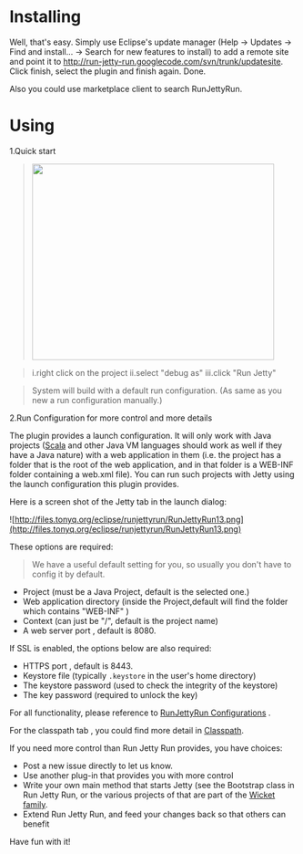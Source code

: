 # Installing #

Well, that's easy. Simply use Eclipse's update manager (Help -> Updates -> Find and install... -> Search for new features to install) to add a remote site and point it to http://run-jetty-run.googlecode.com/svn/trunk/updatesite. Click finish, select the plugin  and finish again. Done.

Also you could use marketplace client to search RunJettyRun.

# Using #

1.Quick start
> <a href='http://www.youtube.com/watch?feature=player_embedded&v=Dtj1YBy9LKw' target='_blank'><img src='http://img.youtube.com/vi/Dtj1YBy9LKw/0.jpg' width='425' height=344 /></a>

> i.right click on the project
> ii.select "debug as"
> iii.click "Run Jetty"

> System will build with a default run configuration.
> (As same as you new a run configuration manually.)

2.Run Configuration for more control and more details

The plugin provides a launch configuration. It will only work with Java projects ([Scala](http://www.scala-lang.org/) and other Java VM languages should work as well if they have a Java nature) with a web application in them (i.e. the project has a folder that is the root of the web application, and in that folder is a WEB-INF folder containing a web.xml file).  You can run such projects with Jetty using the launch configuration this plugin provides.

Here is a screen shot of the Jetty tab in the launch dialog:

![http://files.tonyq.org/eclipse/runjettyrun/RunJettyRun13.png](http://files.tonyq.org/eclipse/runjettyrun/RunJettyRun13.png)

These options are required:
> We have a useful default setting for you, so usually you don't have to config it by default.

  * Project (must be a Java Project, default is the selected one.)
  * Web application directory (inside the Project,default will find the folder which contains "WEB-INF" )
  * Context (can just be "/", default is the project name)
  * A web server port , default is 8080.

If SSL is enabled, the options below are also required:
  * HTTPS port , default is 8443.
  * Keystore file (typically `.keystore` in the user's home directory)
  * The keystore password (used to check the integrity of the keystore)
  * The key password (required to unlock the key)

For all functionality, please reference to [RunJettyRun Configurations](RJRConfigurations.md) .


For the classpath tab , you could find more detail in [Classpath](Classpath.md).

If you need more control than Run Jetty Run provides, you have choices:
  * Post a new issue directly to let us know.
  * Use another plug-in that provides you with more control
  * Write your own main method that starts Jetty (see the Bootstrap class in Run Jetty Run, or the various projects of that are part of the [Wicket family](http://wicket.apache.org/).
  * Extend Run Jetty Run, and feed your changes back so that others can benefit

Have fun with it!